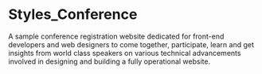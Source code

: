 # Styles_Conference
A sample conference registration website dedicated for front-end developers and web designers to come together, participate, learn and get insights from world class speakers on various technical advancements involved in designing and building a fully operational website. 
